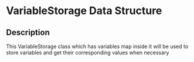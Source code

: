 # VariableStorage Data Structure

## Description
This VariableStorage class which has variables map inside it will be used to store variables and get their corresponding
 values when necessary

